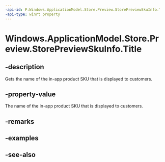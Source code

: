 ----api-id: P:Windows.ApplicationModel.Store.Preview.StorePreviewSkuInfo.Title
-api-type: winrt property
---<!-- Property syntaxpublic string Title { get; }--># Windows.ApplicationModel.Store.Preview.StorePreviewSkuInfo.Title## -descriptionGets the name of the in-app product SKU that is displayed to customers.## -property-valueThe name of the in-app product SKU that is displayed to customers.## -remarks## -examples## -see-also